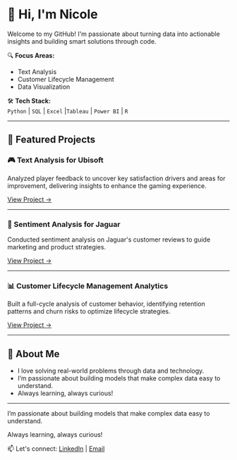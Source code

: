 # 👋 Hi, I'm Nicole  

Welcome to my GitHub! I'm passionate about turning data into actionable insights and building smart solutions through code.  

🔍 **Focus Areas:**  
- Text Analysis  
- Customer Lifecycle Management  
- Data Visualization  

🛠️ **Tech Stack:**  
`Python` | `SQL` | `Excel` |`Tableau` | `Power BI` | `R`

---

## 🌟 Featured Projects

### 🎮 Text Analysis for Ubisoft
Analyzed player feedback to uncover key satisfaction drivers and areas for improvement, delivering insights to enhance the gaming experience.  

[View Project →](https://github.com/nicoolee515/nicoleli/blob/main/Ubisoft_Project.ipynb)

---

### 🐆 Sentiment Analysis for Jaguar
Conducted sentiment analysis on Jaguar's customer reviews to guide marketing and product strategies.    

[View Project →](#)

---

### 📊 Customer Lifecycle Management Analytics
Built a full-cycle analysis of customer behavior, identifying retention patterns and churn risks to optimize lifecycle strategies.    

[View Project →](#)

---

## 🚀 About Me
- I love solving real-world problems through data and technology.  
- I’m passionate about building models that make complex data easy to understand.  
- Always learning, always curious!

---

I’m passionate about building models that make complex data easy to understand.

Always learning, always curious!

📫 Let's connect:
[LinkedIn](https://www.linkedin.com/in/peimin-li-002491205) | [Email](mailto:peimin.li@edhec.com)
